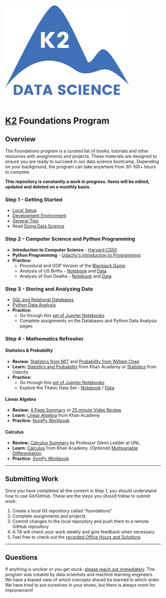 ![K2 logo](images/k2_logo.png)

# [K2](http://www.k2datascience.com/) Foundations Program

## <a name="section-a"></a>Overview

The Foundations program is a curated list of books, tutorials and other resources with assignments and projects. These materials are designed to ensure you are ready to succeed in our data science bootcamp. Depending on your background, the program can take anywhere from 30-100+ hours to complete.

**This repository is constantly a work in progress. Items will be edited, updated and deleted on a monthly basis.**

### Step 1 - Getting Started
  - [Local Setup](content/0-local-setup.md)
  - [Development Environment](content/0-environment.md)
  - [General Tips](content/0-general-tips.md)
  - Read [Doing Data Science](https://medium.com/@rchang/my-two-year-journey-as-a-data-scientist-at-twitter-f0c13298aee6#.qfovgm9ps)

### Step 2 - Computer Science and Python Programming
- **Introduction to Computer Science** - [Harvard CS50](https://cs50.harvard.edu/)
- **Python Programming** - [Udacity's Introduction to Programming](https://www.udacity.com/course/intro-to-computer-science--cs101)
- **Practice:**
  - Procedural and OOP Version of the [Blackjack Game](https://en.wikipedia.org/wiki/Blackjack)
  - Analysis of US Births - [Notebook](/code/births.ipynb) and [Data](/code/us_births.csv)
  - Analysis of Gun Deaths - [Notebook](/code/deaths.ipynb) and [Data](/code/guns.csv)

### Step 3 - Storing and Analyzing Data
- [SQL and Relational Databases](content/2-gathering-data.md)
- [Python Data Analysis](content/3-data-analysis.md)
- **Practice:**
  - Go through this [set of Jupyter Notebooks](https://s3.amazonaws.com/ds-foundations/notebook-archives/Python_for_DS_Coding_Lab.zip)
  - Complete assignments on the Databases and Python Data Analysis pages

### Step 4 - Mathematics Refresher

#### Statistics & Probability
- **Review:** [Statistics from MIT](https://s3.amazonaws.com/ds-foundations/resources/stats_handout.pdf) and [Probability from William Chen](https://s3.amazonaws.com/ds-foundations/resources/prob_handout.pdf)
- **Learn:** [Statistics and Probability](https://www.khanacademy.org/math/statistics-probability) from Khan Academy or [Statistics](https://www.udacity.com/course/statistics--st095) from Udacity
- **Practice:**
  - Go through this [set of Jupyter Notebooks](https://s3.amazonaws.com/ds-foundations/notebook-archives/Statistics_Coding_Lab.zip)
  - Explore the Titanic Data Set - [Notebook](https://s3.amazonaws.com/ds-curriculum/statistical-inference/Titanic/Titanic_Exercises.ipynb) / [Data](/code/titanic.csv)

#### Linear Algebra
- **Review:** [4 Page Summary](https://s3.amazonaws.com/ds-foundations/resources/linear_algebra_4.pdf) or [25 minute Video Review](https://www.youtube.com/watch?v=ZumgfOei0Ak)
- **Learn:** [Linear Algebra](https://www.khanacademy.org/math/linear-algebra) from Khan Academy
- **Practice:** [NumPy Workbook](https://s3.amazonaws.com/ds-foundations/exercises/linear_algebra_exercises.ipynb)

#### Calculus
- **Review:** [Calculus Summary](https://s3.amazonaws.com/ds-foundations/resources/Calculus_Summary.pdf) by Professor Glenn Ledder at UNL.
- **Learn:** [Calculus](https://www.khanacademy.org/math/calculus-home) from Khan Academy. *(Optional)* [Multivariable Differentiation](https://www.khanacademy.org/math/calculus-home/multivariable-calculus).
- **Practice:** [SymPy Workbook](https://s3.amazonaws.com/ds-foundations/exercises/calculus_exercises.ipynb)

---

## <a name="section-b"></a>Submitting Work

Once you have completed all the content in Step 1, you should understand how to use Git/GitHub. These are the steps you should follow to submit work:

1. Create a local Git repository called "foundations"
2. Complete assignments and projects
3. Commit changes to the local repository and push them to a remote GitHub repository
4. A TA will check your work weekly and give feedback when necessary
5. Feel free to check out the [recorded Office Hours and Solutions](/content/5-office-hours.md)

---

## <a name="section-c"></a>Questions

If anything is unclear or you get stuck, [please reach out immediately](<mailto:hello@k2datascience.com>). The program was created by data scientists and machine learning engineers. We have a biased view of which concepts should be learned in which order. We have tried to put ourselves in your shoes, but there is always room for improvement!
